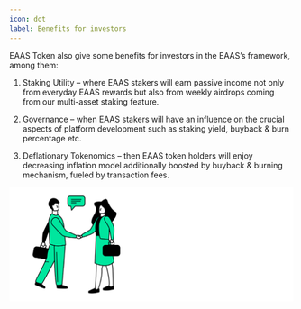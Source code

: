 ```yaml
---
icon: dot
label: Benefits for investors
---
```


EAAS Token also give some benefits for investors in the EAAS’s framework, among them:
 
1. Staking Utility – where EAAS stakers will earn passive income not only from everyday EAAS rewards but also from weekly airdrops coming from our multi-asset staking feature.

2. Governance – when EAAS stakers will have an influence on the crucial aspects of platform development such as staking yield, buyback & burn percentage etc.
 
3. Deflationary Tokenomics – then EAAS token holders will enjoy decreasing inflation model additionally boosted by buyback & burning mechanism, fueled by transaction fees.

![](src/headers/benefits_for_investors.png)